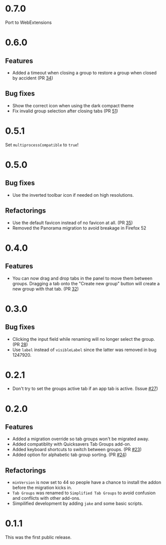 # 0.7.0

Port to WebExtensions

# 0.6.0

## Features

* Added a timeout when closing a group to restore a group when closed by accident (PR [34](https://github.com/denschub/firefox-tabgroups/pull/34))

## Bug fixes

* Show the correct icon when using the dark compact theme
* Fix invalid group selection after closing tabs (PR [51](https://github.com/denschub/firefox-tabgroups/pull/51))

# 0.5.1

Set `multiprocessCompatible` to `true`!

# 0.5.0

## Bug fixes

* Use the inverted toolbar icon if needed on high resolutions.

## Refactorings

* Use the default favicon instead of no favicon at all. (PR [35](https://github.com/denschub/firefox-tabgroups/pull/35))
* Removed the Panorama migration to avoid breakage in Firefox 52

# 0.4.0

## Features

* You can now drag and drop tabs in the panel to move them between groups. Dragging a tab onto the "Create new group" button will create a new group with that tab. (PR [32](https://github.com/denschub/firefox-tabgroups/pull/32))

# 0.3.0

## Bug fixes

* Clicking the input field while renaming will no longer select the group. (PR [28](https://github.com/denschub/firefox-tabgroups/pull/28))
* Use `label` instead of `visibleLabel` since the latter was removed in bug 1247920.

# 0.2.1

* Don't try to set the groups active tab if an app tab is active. (Issue [#27](https://github.com/denschub/firefox-tabgroups/issues/27))

# 0.2.0

## Features

* Added a migration override so tab groups won't be migrated away.
* Added compatiblity with Quicksavers Tab Groups add-on.
* Added keyboard shortcuts to switch between groups. (PR [#23](https://github.com/denschub/firefox-tabgroups/pull/23))
* Added option for alphabetic tab group sorting. (PR [#24](https://github.com/denschub/firefox-tabgroups/pull/24))

## Refactorings

* `minVersion` is now set to 44 so people have a chance to install the addon before the migration kicks in.
* `Tab Groups` was renamed to `Simplified Tab Groups` to avoid confusion and conflicts with other add-ons.
* Simpilified development by adding `jake` and some basic scripts.

# 0.1.1

This was the first public release.

